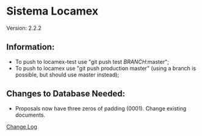 # Sistema Locamex

Version: 2.2.2

## Information:

- To push to locamex-test use "git push test _BRANCH_:master";
- To push to locamex use "git push production master" (using a branch is possible, but should use master instead);


## Changes to Database Needed:

-  Proposals now have three zeros of padding (0001). Change existing documents.

[Change Log](changelog.md)